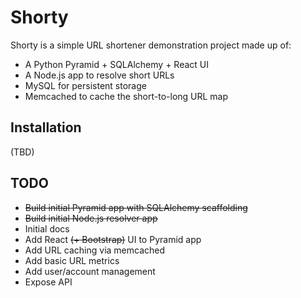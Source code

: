 Shorty
======

Shorty is a simple URL shortener demonstration project made up of:

* A Python Pyramid + SQLAlchemy + React UI
* A Node.js app to resolve short URLs
* MySQL for persistent storage
* Memcached to cache the short-to-long URL map

Installation
------------

(TBD)

TODO
----

* <del>Build initial Pyramid app with SQLAlchemy scaffolding</del>
* <del>Build initial Node.js resolver app</del>
* Initial docs
* Add React <del>(+ Bootstrap)</del> UI to Pyramid app
* Add URL caching via memcached
* Add basic URL metrics
* Add user/account management
* Expose API
